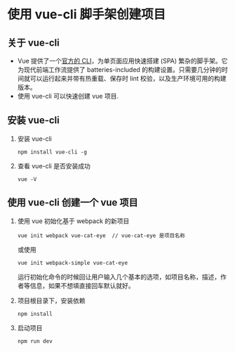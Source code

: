 # 使用 vue-cli 脚手架创建项目

## 关于 vue-cli
* Vue 提供了一个[官方的 CLI](https://cli.vuejs.org/)，为单页面应用快速搭建 (SPA) 繁杂的脚手架。它为现代前端工作流提供了 batteries-included 的构建设置。只需要几分钟的时间就可以运行起来并带有热重载、保存时 lint 校验，以及生产环境可用的构建版本。
* 使用 vue-cli 可以快速创建 vue 项目.

## 安装 vue-cli

1. 安装 vue-cli

	```
	npm install vue-cli -g
	```

2. 查看 vue-cli 是否安装成功

	```
	vue -V
	```

## 使用 vue-cli 创建一个 vue 项目
1. 使用 vue 初始化基于 webpack 的新项目
	
	```
	vue init webpack vue-cat-eye  // vue-cat-eye 是项目名称
	```
	
	或使用
	
	```
	vue init webpack-simple vue-cat-eye
	```
	
	运行初始化命令的时候回让用户输入几个基本的选项，如项目名称，描述，作者等信息，如果不想填直接回车默认就好。

2. 项目根目录下，安装依赖

	```
	npm install
	```

3. 启动项目

	```
	npm run dev
	```